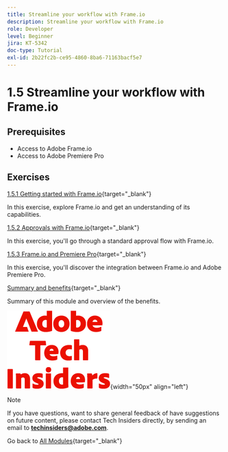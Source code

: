 ```yaml
---
title: Streamline your workflow with Frame.io
description: Streamline your workflow with Frame.io
role: Developer
level: Beginner
jira: KT-5342
doc-type: Tutorial
exl-id: 2b22fc2b-ce95-4860-8ba6-71163bacf5e7
---
```

# 1.5 Streamline your workflow with Frame.io


## Prerequisites

- Access to Adobe Frame.io
- Access to Adobe Premiere Pro

## Exercises

[1.5.1 Getting started with Frame.io](./ex1.md){target="_blank"}

In this exercise, explore Frame.io and get an understanding of its capabilities.

[1.5.2 Approvals with Frame.io](./ex2.md){target="_blank"}

In this exercise, you'll go through a standard approval flow with Frame.io.

[1.5.3 Frame.io and Premiere Pro](./ex3.md){target="_blank"}

In this exercise, you'll discover the integration between Frame.io and Adobe Premiere Pro.

[Summary and benefits](./summary.md){target="_blank"}

Summary of this module and overview of the benefits.

![Tech Insiders](./../../../assets/images/techinsiders.png){width="50px" align="left"}

>[!NOTE]
>
>If you have questions, want to share general feedback of have suggestions on future content, please contact Tech Insiders directly, by sending an email to **techinsiders@adobe.com**.

Go back to [All Modules](../../../overview.md){target="_blank"}

